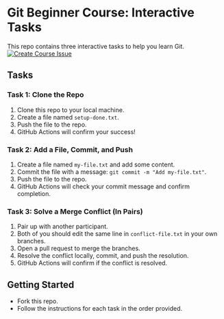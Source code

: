 # Git Beginner Course: Interactive Tasks

This repo contains three interactive tasks to help you learn Git.
[![Create Course Issue](https://img.shields.io/badge/Create-Course_Issue-blue)](https://github.com/sanderchriss/GitPresentationTest/issues/new?title=Git%20Course%20Tasks&body=Tracking%20completion%20of%20all%20tasks.)



## Tasks

### Task 1: Clone the Repo
1. Clone this repo to your local machine.
2. Create a file named `setup-done.txt`.
3. Push the file to the repo.
4. GitHub Actions will confirm your success!

### Task 2: Add a File, Commit, and Push
1. Create a file named `my-file.txt` and add some content.
2. Commit the file with a message: `git commit -m "Add my-file.txt"`.
3. Push the file to the repo.
4. GitHub Actions will check your commit message and confirm completion.

### Task 3: Solve a Merge Conflict (In Pairs)
1. Pair up with another participant.
2. Both of you should edit the same line in `conflict-file.txt` in your own branches.
3. Open a pull request to merge the branches.
4. Resolve the conflict locally, commit, and push the resolution.
5. GitHub Actions will confirm if the conflict is resolved.

## Getting Started
- Fork this repo.
- Follow the instructions for each task in the order provided.
